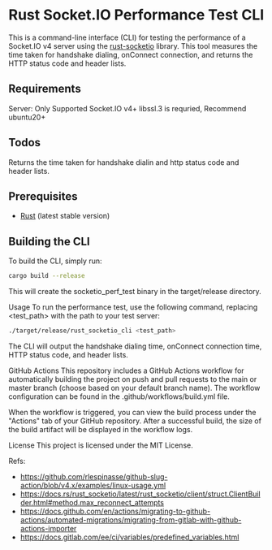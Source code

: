 # Rust Socket.IO Performance Test CLI

This is a command-line interface (CLI) for testing the performance of a Socket.IO v4 server using the [rust-socketio](https://github.com/1c3t3a/rust-socketio) library. This tool measures the time taken for handshake dialing, onConnect connection, and returns the HTTP status code and header lists.
 
## Requirements
Server: Only Supported Socket.IO v4+
libssl.3 is requried, Recommend ubuntu20+

## Todos
Returns the time taken for handshake dialin and http status code and header lists.

## Prerequisites

- [Rust](https://www.rust-lang.org/tools/install) (latest stable version)

## Building the CLI

To build the CLI, simply run:

```sh
cargo build --release
```
This will create the socketio_perf_test binary in the target/release directory.

Usage
To run the performance test, use the following command, replacing <test_path> with the path to your test server:

```sh
./target/release/rust_socketio_cli <test_path>
```
The CLI will output the handshake dialing time, onConnect connection time, HTTP status code, and header lists.

GitHub Actions
This repository includes a GitHub Actions workflow for automatically building the project on push and pull requests to the main or master branch (choose based on your default branch name). The workflow configuration can be found in the .github/workflows/build.yml file.

When the workflow is triggered, you can view the build process under the "Actions" tab of your GitHub repository. After a successful build, the size of the build artifact will be displayed in the workflow logs.

License
This project is licensed under the MIT License.

Refs:
- https://github.com/rlespinasse/github-slug-action/blob/v4.x/examples/linux-usage.yml
- https://docs.rs/rust_socketio/latest/rust_socketio/client/struct.ClientBuilder.html#method.max_reconnect_attempts
- https://docs.github.com/en/actions/migrating-to-github-actions/automated-migrations/migrating-from-gitlab-with-github-actions-importer
- https://docs.gitlab.com/ee/ci/variables/predefined_variables.html